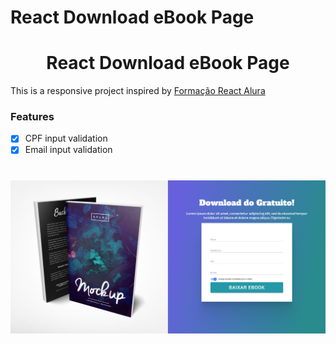 # React Download eBook Page

<h1 align="center">React Download eBook Page</h1>

<p>This is a responsive project inspired by <a href="https://github.com/alura-cursos/1897-react-functions/tree/aula5">Formação React Alura</a></p>

### Features

- [X] CPF input validation 
- [X] Email input validation

<h1 align="center">
  <img alt="Download eBook Page" src="screenshot.PNG" />
</h1>
